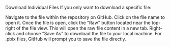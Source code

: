 Download Individual Files
If you only want to download a specific file:

Navigate to the file within the repository on GitHub.
Click on the file name to open it.
Once the file is open, click the "Raw" button located near the top-right of the file view.
This will open the raw file content in a new tab.
Right-click and choose "Save As" to download the file to your local machine.
For .pbix files, GitHub will prompt you to save the file directly.

